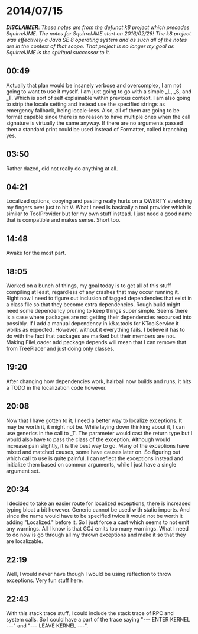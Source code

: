 # 2014/07/15

***DISCLAIMER***: _These notes are from the defunct k8 project which_
_precedes SquirrelJME. The notes for SquirrelJME start on 2016/02/26!_
_The k8 project was effectively a Java SE 8 operating system and as such_
_all of the notes are in the context of that scope. That project is no_
_longer my goal as SquirrelJME is the spiritual successor to it._

## 00:49

Actually that plan would be insanely verbose and overcomplex, I am not going
to want to use it myself. I am just going to go with a simple _L, _S, and _T.
Which is sort of self explainable within previous context. I am also going to
strip the locale setting and instead use the specified strings as emergency
fallback, being locale-less. Also, all of them are going to be format capable
since there is no reason to have multiple ones when the call signature is
virtually the same anyway. If there are no arguments passed then a standard
print could be used instead of Formatter, called branching yes.

## 03:50

Rather dazed, did not really do anything at all.

## 04:21

Localized options, copying and pasting really hurts on a QWERTY stretching my
fingers over just to hit V. What I need is basically a tool provider which is
similar to ToolProvider but for my own stuff instead. I just need a good name
that is compatible and makes sense. Short too.

## 14:48

Awake for the most part.

## 18:05

Worked on a bunch of things, my goal today is to get all of this stuff
compiling at least, regardless of any crashes that may occur running it. Right
now I need to figure out inclusion of tagged dependencies that exist in a
class file so that they become extra dependencies. Rough build might need some
dependency pruning to keep things super simple. Seems there is a case where
packages are not getting their dependencies recoursed into possibly. If I add
a manual dependency in k8.x.tools for KToolService it works as expected.
However, without it everything fails. I believe it has to do with the fact
that packages are marked but their members are not. Making FileLoader add
package depends will mean that I can remove that from TreePlacer and just
doing only classes.

## 19:20

After changing how dependencies work, hairball now builds and runs, it hits a
TODO in the localization code however.

## 20:08

Now that I have gotten to it, I need a better way to localize exceptions. It
may be worth it, it might not be. While laying down thinking about it, I can
use generics in the call to _T. The parameter would cast the return type but I
would also have to pass the class of the exception. Although would increase
pain slightly, it is the best way to go. Many of the exceptions have mixed and
matched causes, some have causes later on. So figuring out which call to use
is quite painful. I can reflect the exceptions instead and initialize them
based on common arguments, while I just have a single argument set.

## 20:34

I decided to take an easier route for localized exceptions, there is increased
typing bloat a bit however. Generic cannot be used with static imports. And
since the name would have to be specified twice it would not be worth it
adding "Localized." before it. So I just force a cast which seems to not emit
any warnings. All I know is that GCJ emits too many warnings. What I need to
do now is go through all my thrown exceptions and make it so that they are
localizable.

## 22:19

Well, I would never have though I would be using reflection to throw
exceptions. Very fun stuff here.

## 22:43

With this stack trace stuff, I could include the stack trace of RPC and system
calls. So I could have a part of the trace saying "--- ENTER KERNEL ---" and
"--- LEAVE KERNEL ---".

